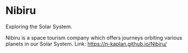 # Nibiru
Exploring the Solar System.


Nibiru is a space tourism company which offers journeys orbiting various planets in our Solar System.
Link: https://n-kaplan.github.io/Nibiru/
